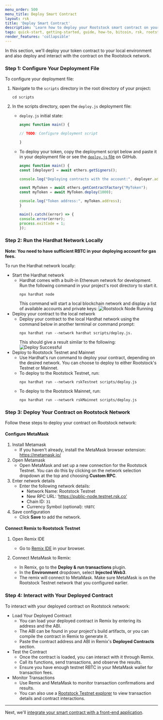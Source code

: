 ```yaml
---
menu_order: 500
menu_title: Deploy Smart Contract
layout: rsk
title: 'Deploy Smart Contract'
description: 'Learn how to deploy your Rootstock smart contract on your local environment and the Rootstock network'
tags: quick-start, getting-started, guide, how-to, bitcoin, rsk, rootstock, blockchain
render_features: 'collapsible'
---
```


In this section, we'll deploy your token contract to your local environment and also deploy and interact with the contract on the Rootstock network.

### Step 1: Configure Your Deployment File

To configure your deployment file:

1. Navigate to the `scripts` directory in the root directory of your project:
    ```shell
    cd scripts
    ```

2. In the scripts directory, open the `deploy.js` deployment file:

    - `deploy.js` initial state:
      ```js
      async function main() {
      
      // TODO: Configure deployment script

      }
      ```
    
    - To deploy your token, copy the deployment script below and paste it in your deployment file or see the [`deploy.js` file](https://raw.githubusercontent.com/jesus-iov/rootstock-quick-start-guide/feat/complete/scripts/deploy.js) on GitHub.
      ```js
      async function main() {
      const [deployer] = await ethers.getSigners();

      console.log("Deploying contracts with the account:", deployer.address);

      const MyToken = await ethers.getContractFactory("MyToken");
      const myToken = await MyToken.deploy(1000);

      console.log("Token address:", myToken.address);
      }

      main().catch((error) => {
      console.error(error);
      process.exitCode = 1;
      });
      ```

### Step 2: Run the Hardhat Network Locally

**Note: You need to have sufficient RBTC in your deploying account for gas fees.**

To run the Hardhat network locally:

[](#top "collapsible")
- Start the Hardhat network
   - Hardhat comes with a built-in Ethereum network for development. Run the following command in your project's root directory to start it.
      ```shell
      npx hardhat node
      ```
      This command will start a local blockchain network and display a list of available accounts and private keys:
      ![Rootstock Node Running](/assets/img/guides/quickstart/hardhat/run-node.png)
- Deploy your contract to the local network
   - Deploy your contract to the local Hardhat network using the command below in another terminal or command prompt:
      ```shell
      npx hardhat run --network hardhat scripts/deploy.js.
      ```
      This should give a result similar to the following:
      ![Deploy Successful](/assets/img/guides/quickstart/hardhat/deploy-success.png)
- Deploy to Rootstock Testnet and Mainnet
   - Use Hardhat's run command to deploy your contract, depending on the desired network. You can choose to deploy to either Rootstock's Testnet or Mainnet.
   - To deploy to the Rootstock Testnet, run:
      ```shell
      npx hardhat run --network rskTestnet scripts/deploy.js
      ```
   - To deploy to the Rootstock Mainnet, run:
      ```shell
      npx hardhat run --network rskMainnet scripts/deploy.js
      ```

### Step 3: Deploy Your Contract on Rootstock Network

Follow these steps to deploy your contract on Rootstock network:

#### Configure MetaMask

[](#top "collapsible")
1. Install Metamask
   - If you haven't already, install the MetaMask browser extension: https://metamask.io/
2. Open Metamask
   - Open MetaMask and set up a new connection for the Rootstock Testnet. You can do this by clicking on the network selection dropdown at the top and choosing **Custom RPC**.
3. Enter network details
   - Enter the following network details:
      - Network Name: Rootstock Testnet
      - New RPC URL: ‘https://public-node.testnet.rsk.co’
      - Chain ID: `31`
      - Currency Symbol (optional): `tRBTC`
4. Save configuration
   - Click **Save** to add the network.

#### Connect Remix to Rootstock Testnet

1. Open Remix IDE

   - Go to [Remix IDE](https://remix.ethereum.org/) in your browser.

2. Connect MetaMask to Remix:

   - In Remix, go to the **Deploy & run transactions** plugin.
   - In the **Environment** dropdown, select **Injected Web3**.
   - The remix will connect to MetaMask. Make sure MetaMask is on the Rootstock Testnet network that you configured earlier.

### Step 4: Interact with Your Deployed Contract

To interact with your deployed contract on Rootstock network:

[](#top "collapsible")
- Load Your Deployed Contract
   - You can load your deployed contract in Remix by entering its address and the ABI.
   - The ABI can be found in your project's build artifacts, or you can compile the contract in Remix to generate it.
   - Paste the contract address and ABI in Remix's **Deployed Contracts** section.
- Test the Contract
   - Once the contract is loaded, you can interact with it through Remix.
   - Call its functions, send transactions, and observe the results.
   - Ensure you have enough testnet RBTC in your MetaMask wallet for transaction fees.
- Monitor Transactions
   - Use Remix and MetaMask to monitor transaction confirmations and results.
   - You can also use a [Rootstock Testnet explorer](https://explorer.testnet.rsk.co/) to view transaction details and contract interactions.

---
Next, we'll [integrate your smart contract with a front-end application](/guides/quickstart/hardhat/integrate-frontend/).
